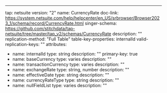 ---
tap: netsuite
version: "2"
name: CurrencyRate
doc-link: https://system.netsuite.com/help/helpcenter/en_US/srbrowser/Browser2023_1/schema/record/CurrencyRate.html
singer-schema: https://github.com/stitchdata/tap-netsuite/tree/master/tap_v2/schemas/CurrencyRate
description: ""
replication-method: "Full Table"
table-key-properties: internalId
valid-replication-keys: ""
attributes:
- name: internalId
  type: string
  description: ""
  primary-key: true
- name: baseCurrency
  type: varies
  description: ""
- name: transactionCurrency
  type: varies
  description: ""
- name: exchangeRate
  type: string, number
  description: ""
- name: effectiveDate
  type: string
  description: ""
- name: currencyRateType
  type: string
  description: ""
- name: nullFieldList
  type: varies
  description: ""
